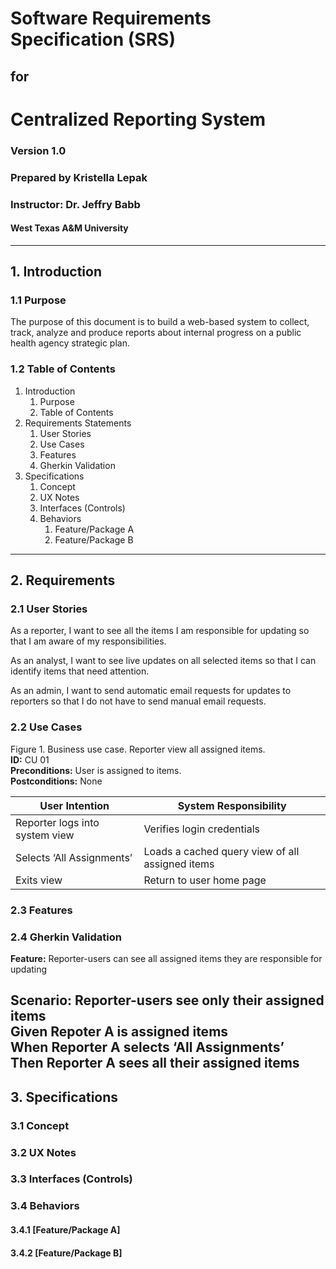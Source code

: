 # Software Requirements Specification (SRS) 
## for 
# Centralized Reporting System 
### Version 1.0
### Prepared by Kristella Lepak
### Instructor: Dr. Jeffry Babb
#### West Texas A&M University
---
## 1. Introduction
### 1.1 Purpose
The purpose of this document is to build a web-based system to collect, track, analyze and produce reports about internal progress on a public health agency strategic plan.
### 1.2 Table of Contents
1. Introduction
   1. Purpose
   2. Table of Contents
2. Requirements Statements
   1. User Stories
   2. Use Cases
   3. Features
   4. Gherkin Validation
3. Specifications
   1. Concept
   2. UX Notes
   3. Interfaces (Controls)
   4. Behaviors
      1. Feature/Package A
      2. Feature/Package B
---
## 2. Requirements
### 2.1 User Stories
As a reporter, I want to see all the items I am responsible for updating so that I am aware of my responsibilities.

As an analyst, I want to see live updates on all selected items so that I can identify items that need attention.

As an admin, I want to send automatic email requests for updates to reporters so that I do not have to send manual email requests.

### 2.2 Use Cases
Figure 1. Business use case. Reporter view all assigned items.  
**ID:** CU 01  
**Preconditions:** User is assigned to items.  
**Postconditions:** None  

| User Intention | System Responsibility |
| --- | --- |
| Reporter logs into system view | Verifies login credentials |
| Selects ‘All Assignments’ | Loads a cached query view of all assigned items |
| Exits view | Return to user home page | 
### 2.3 Features
### 2.4 Gherkin Validation
**Feature:** Reporter-users can see all assigned items they are responsible for updating

**Scenario:** Reporter-users see only their assigned items  
  Given Repoter A is assigned items  
  When Reporter A selects ‘All Assignments’  
  Then Reporter A sees all their assigned items  
---
## 3. Specifications
### 3.1 Concept
### 3.2 UX Notes
### 3.3 Interfaces (Controls)
### 3.4 Behaviors
#### 3.4.1 [Feature/Package A]
#### 3.4.2 [Feature/Package B]
